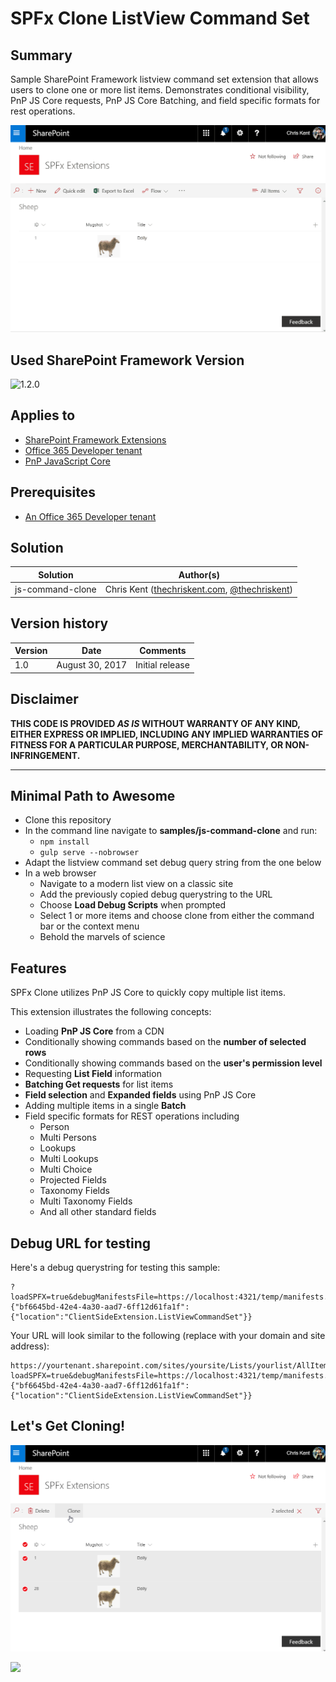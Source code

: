 # SPFx Clone ListView Command Set

## Summary
Sample SharePoint Framework listview command set extension that allows users to clone one or more list items. Demonstrates conditional visibility, PnP JS Core requests, PnP JS Core Batching, and field specific formats for rest operations.

![Cloning of list items](./assets/spfxClone-Animation.gif)

## Used SharePoint Framework Version 
![1.2.0](https://img.shields.io/badge/version-1.2.0-orange.svg)

## Applies to

* [SharePoint Framework Extensions](https://dev.office.com/sharepoint/docs/spfx/extensions/overview-extensions)
* [Office 365 Developer tenant](http://dev.office.com/sharepoint/docs/spfx/set-up-your-developer-tenant)
* [PnP JavaScript Core](https://github.com/SharePoint/PnP-JS-Core)


## Prerequisites
 
* [An Office 365 Developer tenant](http://dev.office.com/sharepoint/docs/spfx/set-up-your-developer-tenant)

## Solution

Solution|Author(s)
--------|---------
js-command-clone | Chris Kent ([thechriskent.com](https://thechriskent.com), [@thechriskent](https://twitter.com/thechriskent))

## Version history

Version|Date|Comments
-------|----|--------
1.0|August 30, 2017|Initial release

## Disclaimer
**THIS CODE IS PROVIDED *AS IS* WITHOUT WARRANTY OF ANY KIND, EITHER EXPRESS OR IMPLIED, INCLUDING ANY IMPLIED WARRANTIES OF FITNESS FOR A PARTICULAR PURPOSE, MERCHANTABILITY, OR NON-INFRINGEMENT.**

---

## Minimal Path to Awesome

- Clone this repository
- In the command line navigate to **samples/js-command-clone** and run:
  - `npm install`
  - `gulp serve --nobrowser`
- Adapt the listview command set debug query string from the one below
- In a web browser
  - Navigate to a modern list view on a classic site
  - Add the previously copied debug querystring to the URL
  - Choose **Load Debug Scripts** when prompted
  - Select 1 or more items and choose clone from either the command bar or the context menu
  - Behold the marvels of science

## Features
SPFx Clone utilizes PnP JS Core to quickly copy multiple list items.

This extension illustrates the following concepts:

- Loading **PnP JS Core** from a CDN
- Conditionally showing commands based on the **number of selected rows**
- Conditionally showing commands based on the **user's permission level**
- Requesting **List Field** information
- **Batching Get requests** for list items
- **Field selection** and **Expanded fields** using PnP JS Core
- Adding multiple items in a single **Batch**
- Field specific formats for REST operations including
  - Person
  - Multi Persons
  - Lookups
  - Multi Lookups
  - Multi Choice
  - Projected Fields
  - Taxonomy Fields
  - Multi Taxonomy Fields
  - And all other standard fields


## Debug URL for testing
Here's a debug querystring for testing this sample:

```
?loadSPFX=true&debugManifestsFile=https://localhost:4321/temp/manifests.js&customActions={"bf6645bd-42e4-4a30-aad7-6ff12d61fa1f":{"location":"ClientSideExtension.ListViewCommandSet"}}
```

Your URL will look similar to the following (replace with your domain and site address):
```
https://yourtenant.sharepoint.com/sites/yoursite/Lists/yourlist/AllItems.aspx?loadSPFX=true&debugManifestsFile=https://localhost:4321/temp/manifests.js&customActions={"bf6645bd-42e4-4a30-aad7-6ff12d61fa1f":{"location":"ClientSideExtension.ListViewCommandSet"}}
```

## Let's Get Cloning!

![Dolly n Dolly](./assets/spfxClone-Preview.png)

<img src="https://telemetry.sharepointpnp.com/sp-dev-fx-extensions/samples/js-command-clone" />